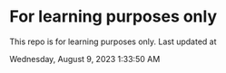 # For learning purposes only
This repo is for learning purposes only.
Last updated at

Wednesday, August 9, 2023 1:33:50 AM

